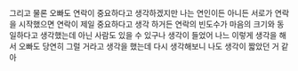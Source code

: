 그리고 물론 오빠도 연락이 중요하다고 생각하겠지만 나는 연인이든 아니든 서로가 연락을 시작했으면 연락이 제일 중요하다고 생각 하거든 연락의 빈도수가 마음의 크기와 동일하다고 생각했는데 아닌 사람도 있을 수 있구나 생각이 들었어 나느 이렇게 생각을 해서 오빠도 당연히 그럴 거라고 생각을 했는데 다시 생각해보니 나도 생각이 짧았던 거 같아